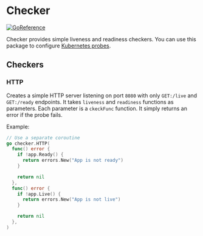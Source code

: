 # Checker

[![GoReference](https://pkg.go.dev/badge/github.com/remyduthu/checker.svg)](https://pkg.go.dev/github.com/remyduthu/checker)

Checker provides simple liveness and readiness checkers. You can use this
package to configure [Kubernetes
probes](https://kubernetes.io/docs/tasks/configure-pod-container/configure-liveness-readiness-startup-probes/).

## Checkers

### HTTP

Creates a simple HTTP server listening on port `8080` with only `GET:/live` and
`GET:/ready` endpoints. It takes `liveness` and `readiness` functions as
parameters. Each parameter is a `ckeckFunc` function. It simply returns an error
if the probe fails.

Example:

```go
// Use a separate coroutine
go checker.HTTP(
  func() error {
    if !app.Ready() {
      return errors.New("App is not ready")
    }

    return nil
  },
  func() error {
    if !app.Live() {
      return errors.New("App is not live")
    }

    return nil
  },
)
```
